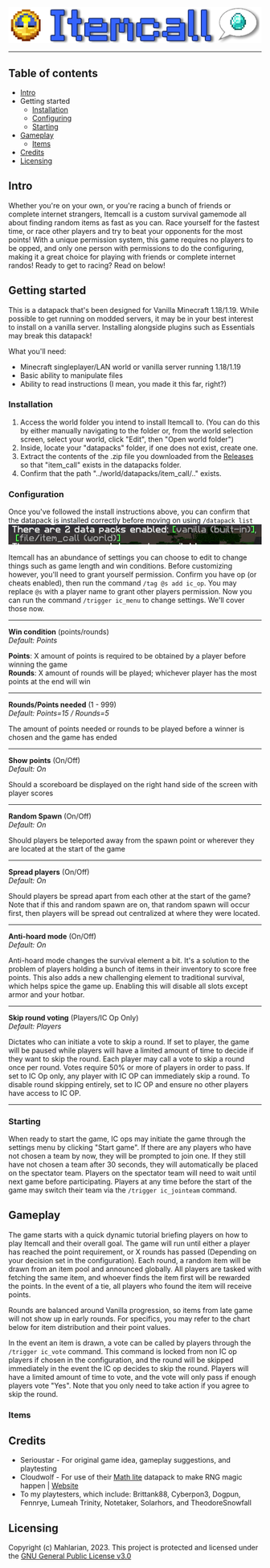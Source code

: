 ![logo](./docs/logo.png)

---

## Table of contents

- [Intro](#Intro)
- Getting started
	- [Installation](#Installation)
	- [Configuring](#Configuration)
	- [Starting](#Starting)
- [Gameplay](#Gameplay)
	- [Items](#Items)
- [Credits](#Credits)
- [Licensing](#Licensing)

## Intro

Whether you're on your own, or you're racing a bunch of friends or complete internet strangers, Itemcall is a custom survival gamemode all about finding random items as fast as you can. Race yourself for the fastest time, or race other players and try to beat your opponents for the most points! With a unique permission system, this game requires no players to be opped, and only one person with permissions to do the configuring, making it a great choice for playing with friends or complete internet randos! Ready to get to racing? Read on below!

## Getting started

This is a datapack that's been designed for Vanilla Minecraft 1.18/1.19. While possible to get running on modded servers, it may be in your best interest to install on a vanilla server. Installing alongside plugins such as Essentials may break this datapack!

What you'll need:
- Minecraft singleplayer/LAN world or vanilla server running 1.18/1.19
- Basic ability to manipulate files
- Ability to read instructions (I mean, you made it this far, right?)

### Installation

1. Access the world folder you intend to install Itemcall to. (You can do this by either manually navigating to the folder or, from the world selection screen, select your world, click "Edit", then "Open world folder")
2. Inside, locate your "datapacks" folder, if one does not exist, create one.
3. Extract the contents of the .zip file you downloaded from the [Releases](https://github.com/Mahlarian/itemcall/releases) so that "item_call" exists in the datapacks folder.
4. Confirm that the path "../world/datapacks/item_call/.." exists.

### Configuration

Once you've followed the install instructions above, you can confirm that the datapack is installed correctly before moving on using `/datapack list`
![install confirmed](./docs/confirm_install.png)

Itemcall has an abundance of settings you can choose to edit to change things such as game length and win conditions. Before customizing however, you'll need to grant yourself permission. Confirm you have op (or cheats enabled), then run the command `/tag @s add ic_op`. You may replace `@s` with a player name to grant other players permission. Now you can run the command `/trigger ic_menu` to change settings. We'll cover those now.

---

**Win condition** (points/rounds)  
*Default: Points*

**Points**: X amount of points is required to be obtained by a player before winning the game  
**Rounds**: X amount of rounds will be played; whichever player has the most points at the end will win

---

**Rounds/Points needed** (1 - 999)  
*Default: Points=15 / Rounds=5*

The amount of points needed or rounds to be played before a winner is chosen and the game has ended

---

**Show points** (On/Off)  
*Default: On*

Should a scoreboard be displayed on the right hand side of the screen with player scores

---

**Random Spawn** (On/Off)  
*Default: On*

Should players be teleported away from the spawn point or wherever they are located at the start of the game

---

**Spread players** (On/Off)  
*Default: On*

Should players be spread apart from each other at the start of the game? Note that if this and random spawn are on, that random spawn will occur first, then players will be spread out centralized at where they were located.

---

**Anti-hoard mode** (On/Off)  
*Default: On*

Anti-hoard mode changes the survival element a bit. It's a solution to the problem of players holding a bunch of items in their inventory to score free points. This also adds a new challenging element to traditional survival, which helps spice the game up. Enabling this will disable all slots except armor and your hotbar.

---

**Skip round voting** (Players/IC Op Only)  
*Default: Players*

Dictates who can initiate a vote to skip a round. If set to player, the game will be paused while players will have a limited amount of time to decide if they want to skip the round. Each player may call a vote to skip a round once per round. Votes require 50% or more of players in order to pass. If set to IC Op only, any player with IC OP can immediately skip a round. To disable round skipping entirely, set to IC OP and ensure no other players have access to IC OP.

---

### Starting

When ready to start the game, IC ops may initiate the game through the settings menu by clicking "Start game". If there are any players who have not chosen a team by now, they will be prompted to join one. If they still have not chosen a team after 30 seconds, they will automatically be placed on the spectator team. Players on the spectator team will need to wait until next game before participating. Players at any time before the start of the game may switch their team via the `/trigger ic_jointeam` command.

## Gameplay

The game starts with a quick dynamic tutorial briefing players on how to play Itemcall and their overall goal. The game will run until either a player has reached the point requirement, or X rounds has passed (Depending on your decision set in the configuration). Each round, a random item will be drawn from an item pool and announced globally. All players are tasked with fetching the same item, and whoever finds the item first will be rewarded the points. In the event of a tie, all players who found the item will receive points. 

Rounds are balanced around Vanilla progression, so items from late game will not show up in early rounds. For specifics, you may refer to the chart below for item distribution and their point values.

In the event an item is drawn, a vote can be called by players through the `/trigger ic_vote` command. This command is locked from non IC op players if chosen in the configuration, and the round will be skipped immediately in the event the IC op decides to skip the round. Players will have a limited amount of time to vote, and the vote will only pass if enough players vote "Yes". Note that you only need to take action if you agree to skip the round.

### Items

## Credits
- Serioustar - For original game idea, gameplay suggestions, and playtesting
- Cloudwolf - For use of their [Math lite](https://www.youtube.com/watch?v=Ky3OpQg6OsA) datapack to make RNG magic happen | [Website](https://cloudwolfyt.github.io/)
- To my playtesters, which include: Brittank88, Cyberpon3, Dogpun, Fennrye, Lumeah Trinity, Notetaker, Solarhors, and TheodoreSnowfall

## Licensing
Copyright (c) Mahlarian, 2023. This project is protected and licensed under the [GNU General Public License v3.0](/docs/LICENSE)